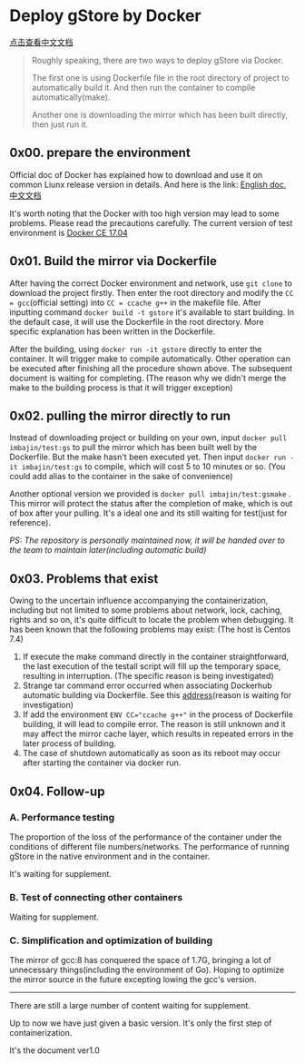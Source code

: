 # Deploy gStore by Docker

[点击查看中文文档]([gStore](https://github.com/0x00Geek/gStore)/[docs](https://github.com/0x00Geek/gStore/tree/master/docs)/**Docker方式部署gStore.md** )

>Roughly speaking, there are two ways to deploy gStore via Docker.
>
>The first one is using Dockerfile file in the root directory of project to automatically build it. And then run the container to compile automatically(make).
>
>Another one is downloading the mirror which has been built directly, then just run it.

## 0x00. prepare the environment

Official doc of Docker has explained how to download and use it on common Liunx release version in details. And here is the link: [English doc](https://docs.docker.com/install/linux/docker-ce/ubuntu/), [中文文档](https://docs.docker-cn.com/engine/installation/linux/docker-ce/centos/#%E5%85%88%E5%86%B3%E6%9D%A1%E4%BB%B6)

It's worth noting that the Docker with too high version may lead to some problems. Please read the precautions carefully. The current version of test environment is <u>Docker CE 17.04</u>

## 0x01. Build the mirror via Dockerfile

After having the correct Docker environment and network, use `git clone` to download the project firstly. Then enter the root directory and modify the `CC = gcc`(official setting) into `CC = ccache g++` in the makefile file. After inputting command `docker build -t gstore` it's available to start building. In the default case, it will use the Dockerfile in the root directory. More specific explanation has been written in the Dockerfile.

After the building, using `docker run -it gstore` directly to enter the container. It will trigger make to compile automatically. Other operation can be executed after finishing all the procedure shown above. The subsequent document is waiting for completing. (The reason why we didn't merge the make to the building process is that it will trigger exception)

## 0x02. pulling the mirror directly to run

Instead of downloading project or building on your own, input `docker pull imbajin/test:gs` to pull the mirror which has been built well by the Dockerfile. But the make hasn't been executed yet. Then input `docker run -it imbajin/test:gs` to compile, which will cost 5 to 10 minutes or so. (You could add alias to the container in the sake of convenience)

Another optional version we provided is `docker pull imbajin/test:gsmake` . This mirror will protect the status after the completion of make, which is out of box after your pulling. It's a ideal one and its still waiting for test(just for reference).

*PS: The repository is personally maintained now, it will be handed over to the team to maintain later(including automatic build)*

## 0x03. Problems that exist

Owing to the uncertain influence accompanying the containerization, including but not limited to some problems about network, lock, caching, rights and so on, it's quite difficult to locate the problem when debugging. It has been known that the following problems may exist: (The host is Centos 7.4)

1. If execute the make command directly in the container straightforward, the last execution of the testall script will fill up the temporary space, resulting in interruption. (The specific reason is being investigated)
2. Strange tar command error occurred when associating Dockerhub automatic building via Dockerfile. See this [address](https://hub.docker.com/r/imbajin/docker/builds/b3rwguoffywc6equeajyg7g/)(reason is waiting for investigation)
3. If add the environment `ENV CC="ccache g++"` in the process of Dockerfile building, it will lead to compile error. The reason is still unknown and it may affect the mirror cache layer, which results in repeated errors in the later process of building.
4. The case of shutdown automatically as soon as its reboot may occur after starting the container via docker run.

## 0x04. Follow-up

### A. Performance testing

The proportion of the loss of the performance of the container under the conditions of different file numbers/networks. The performance of running gStore in the native environment and in the container.

It's waiting for supplement.

### B. Test of connecting other containers

Waiting for supplement.

### C. Simplification and optimization of building

The mirror of gcc:8 has conquered the space of 1.7G, bringing a lot of unnecessary things(including the environment of Go). Hoping to optimize the mirror source in the future excepting lowing the gcc's version.

---

There are still a large number of content waiting for supplement.

Up to now we have just given a basic version. It's only the first step of containerization.

It's the document ver1.0